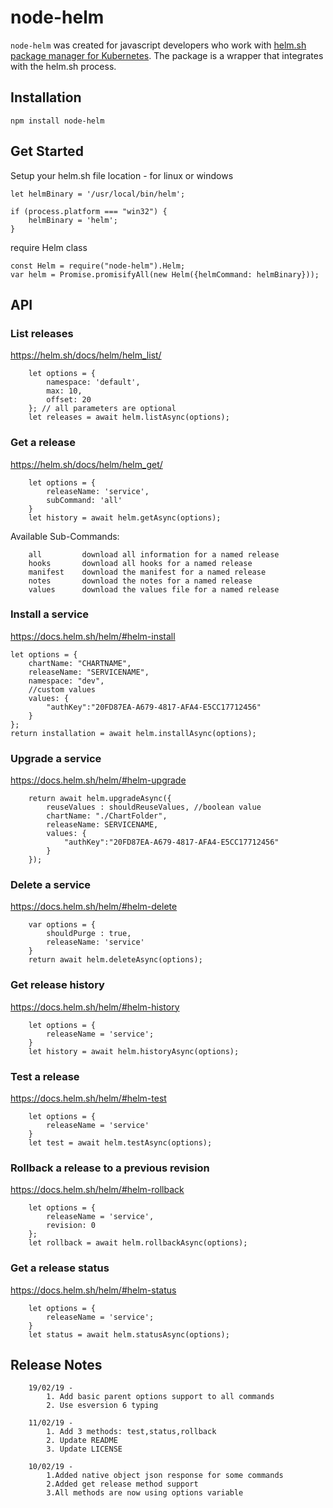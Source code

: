 # node-helm 
`node-helm` was created for javascript developers who work with [helm.sh package manager for Kubernetes](https://helm.sh/).
The package is a wrapper that integrates with the helm.sh process.

## Installation

```
npm install node-helm
```
## Get Started

Setup your helm.sh file location - for linux or windows
```
let helmBinary = '/usr/local/bin/helm';

if (process.platform === "win32") {
    helmBinary = 'helm';
}
```

require Helm class
```
const Helm = require("node-helm").Helm;
var helm = Promise.promisifyAll(new Helm({helmCommand: helmBinary}));
```

## API

### List releases
https://helm.sh/docs/helm/helm_list/
```
    let options = {
        namespace: 'default',
        max: 10,
        offset: 20
    }; // all parameters are optional
    let releases = await helm.listAsync(options);  
```

### Get a release
https://helm.sh/docs/helm/helm_get/
```
    let options = {
        releaseName: 'service',
        subCommand: 'all'
    }
    let history = await helm.getAsync(options);  
```
Available Sub-Commands:
```
    all         download all information for a named release
    hooks       download all hooks for a named release
    manifest    download the manifest for a named release
    notes       download the notes for a named release
    values      download the values file for a named release
```

### Install a service
https://docs.helm.sh/helm/#helm-install
```
let options = {
    chartName: "CHARTNAME",
    releaseName: "SERVICENAME",        
    namespace: "dev",        
    //custom values
    values: {
        "authKey":"20FD87EA-A679-4817-AFA4-E5CC17712456"
    }
};
return installation = await helm.installAsync(options);  
```


### Upgrade a service
https://docs.helm.sh/helm/#helm-upgrade
```
    return await helm.upgradeAsync({
        reuseValues : shouldReuseValues, //boolean value
        chartName: "./ChartFolder",
        releaseName: SERVICENAME,
        values: {
            "authKey":"20FD87EA-A679-4817-AFA4-E5CC17712456"
        }
    });  
```

### Delete a service
https://docs.helm.sh/helm/#helm-delete
```
    var options = {
        shouldPurge : true,
        releaseName: 'service'
    }
    return await helm.deleteAsync(options);
```

### Get release history
https://docs.helm.sh/helm/#helm-history
```    
    let options = {
        releaseName = 'service';
    }
    let history = await helm.historyAsync(options);  
```

### Test a release
https://docs.helm.sh/helm/#helm-test
```    
    let options = {
        releaseName = 'service'
    }
    let test = await helm.testAsync(options);  
```


### Rollback a release to a previous revision
https://docs.helm.sh/helm/#helm-rollback
```    
    let options = {
        releaseName = 'service',
        revision: 0
    };
    let rollback = await helm.rollbackAsync(options);  
```


### Get a release status
https://docs.helm.sh/helm/#helm-status
```    
    let options = {
        releaseName = 'service';
    }
    let status = await helm.statusAsync(options);  
```

## Release Notes
```
    19/02/19 - 
        1. Add basic parent options support to all commands
        2. Use esversion 6 typing

    11/02/19 - 
        1. Add 3 methods: test,status,rollback
        2. Update README
        3. Update LICENSE

    10/02/19 - 
        1.Added native object json response for some commands
        2.Added get release method support
        3.All methods are now using options variable

```

